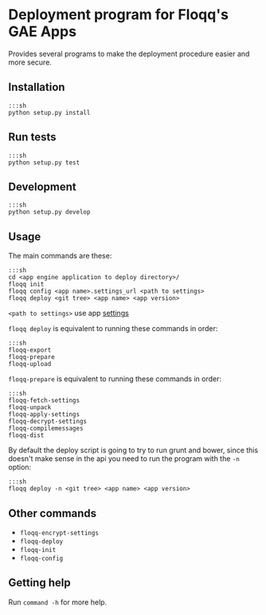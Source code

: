 # Deployment program for Floqq's GAE Apps

Provides several programs to make the deployment procedure easier and more secure.

## Installation

    :::sh
    python setup.py install

## Run tests

    :::sh
    python setup.py test

## Development

    :::sh
    python setup.py develop

## Usage

The main commands are these:

    :::sh
    cd <app engine application to deploy directory>/
    floqq init
    floqq config <app name>.settings_url <path to settings>
    floqq deploy <git tree> <app name> <app version>

`<path to settings>` use app [settings](https://github.com/Floqq/settings)

`floqq deploy` is equivalent to running these commands in order:

    :::sh
    floqq-export
    floqq-prepare
    floqq-upload

`floqq-prepare` is equivalent to running these commands in order:

    :::sh
    floqq-fetch-settings
    floqq-unpack
    floqq-apply-settings
    floqq-decrypt-settings
    floqq-compilemessages
    floqq-dist

By default the deploy script is going to try to run grunt and bower,
since this doesn't make sense in the api you need to run the program
with the ``-n`` option:

    :::sh
    floqq deploy -n <git tree> <app name> <app version>

## Other commands

* `floqq-encrypt-settings`
* `floqq-deploy`
* `floqq-init`
* `floqq-config`

## Getting help

Run `command -h` for more help.
